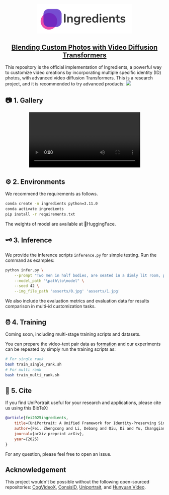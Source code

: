 <div align=center>
<img src="https://github.com/feizc/Ingredients/blob/main/asserts/logo.jpg?raw=true" width="300px">
</div>

<h2 align="center"> <a href="https://arxiv.org">Blending Custom Photos with Video Diffusion Transformers</a></h2>

<div align="left">
This repository is the official implementation of Ingredients, a powerful way to customize video creations by incorporating multiple specific identity (ID) photos, with advanced video diffusion Transformers. 
This is a research project, and it is recommended to try advanced products: 
<a href="https://skyreels.ai/"><img src="https://img.shields.io/static/v1?label=Recommend&message=Application&color=orange&logo=demo"></a> &ensp;
</div>

## 📷 1. Gallery

<div align="center">
  <video src="https://github.com/user-attachments/assets/910220a4-6499-430d-8dde-bf86616eacab" width="70%"> </video>
</div>

## ⚙️ 2. Environments

We recommend the requirements as follows. 

```bash
conda create -n ingredients python=3.11.0
conda activate ingredients
pip install -r requirements.txt
```

The weights of model are available at 🤗HuggingFace.

## 🗝️ 3. Inference 
We provide the inference scripts ```inference.py``` for simple testing. Run the command as examples: 

```bash
python infer.py \
    --prompt "Two men in half bodies, are seated in a dimly lit room, possibly an office or meeting room, with a formal atmosphere." \
    --model_path "\path\to\model" \
    --seed 42 \
    --img_file_path 'asserts/0.jpg' 'asserts/1.jpg'
```

We also include the evaluation metrics and evaluation data for results comparison in multi-id customization tasks. 


## ⏰ 4. Training

Coming soon, including multi-stage training scripts and datasets. 

You can prepare the video-text pair data as [formation](datasets.py) and our experiments can be repeated by simply run the training scripts as:

```bash
# For single rank
bash train_single_rank.sh
# For multi rank
bash train_multi_rank.sh
```



## 🚀 5. Cite

If you find UniPortrait useful for your research and applications, please cite us using this BibTeX:

```bibtex
@article{fei2025ingredients,
    title={UniPortrait: A Unified Framework for Identity-Preserving Single-and Multi-Human Image Personalization},
    author={Fei, Zhengcong and Li, Debang and Qiu, Di and Yu, Changqian and Fan, Mingyuan and Wen, Xiang},
    journal={arXiv preprint arXiv},
    year={2025}
}
```
For any question, please feel free to open an issue. 


## Acknowledgement

This project wouldn't be possible without the following open-sourced repositories: [CogVideoX](https://github.com/THUDM/CogVideo), [ConsisID](https://github.com/PKU-YuanGroup/ConsisID), [Uniportrait](https://github.com/junjiehe96/UniPortrait), and [Hunyuan Video](https://github.com/Tencent/HunyuanVideo). 


